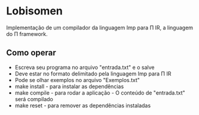 # Lobisomen
Implementação de um compilador da linguagem Imp para Π IR, a linguagem do Π framework.
## Como operar
* Escreva seu programa no arquivo "entrada.txt" e o salve
* Deve estar no formato delimitado pela linguagem Imp para Π IR
* Pode se olhar exemplos no arquivo "Exemplos.txt" 
* make install - para instalar as dependências 
* make compile - para rodar a aplicação - O conteúdo de "entrada.txt" será compilado
* make reset - para remover as dependências instaladas
